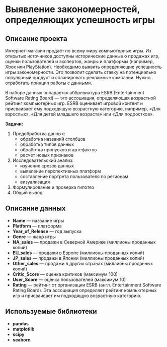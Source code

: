 # Выявление закономерностей, определяющих успешность игры
## Описание проекта

Интернет-магазин продаёт по всему миру компьютерные игры. Из открытых источников доступны исторические данные о продажах игр, оценки пользователей и экспертов, жанры и платформы (например, Xbox или PlayStation). Необходимо выявить определяющие успешность игры закономерности. Это позволит сделать ставку на потенциально популярный продукт и спланировать рекламные кампании. Нужно отработать принцип работы с данными.

В наборе данных попадается аббревиатура ESRB (Entertainment Software Rating Board) — это ассоциация, определяющая возрастной рейтинг компьютерных игр. ESRB оценивает игровой контент и присваивает ему подходящую возрастную категорию, например, «Для взрослых», «Для детей младшего возраста» или «Для подростков».

**Задачи:**
1.	Предобработка данных:
    + обработка названий столбцов
    + обработка типов данных
    + обработка пропусков и артефактов
    + расчет новых признаков
2.	Исследовательский анализ:
    + изучение срезов данных
    + выявление перспективных платформ
    + составление портрета пользователя по регионам
    + визуализация
3.  Формулирование и проверка гипотез
4.  Общий вывод

## Описание данных

+ **Name** — название игры
+ **Platform** — платформа
+ **Year_of_Release** — год выпуска
+ **Genre** — жанр игры
+ **NA_sales** — продажи в Северной Америке (миллионы проданных копий)
+ **EU_sales** — продажи в Европе (миллионы проданных копий)
+ **JP_sales** — продажи в Японии (миллионы проданных копий)
+ **Other_sales** — продажи в других странах (миллионы проданных копий)
+ **Critic_Score** — оценка критиков (максимум 100)
+ **User_Score** — оценка пользователей (максимум 10)
+ **Rating** — рейтинг от организации ESRB (англ. Entertainment Software Rating Board). Эта ассоциация определяет рейтинг компьютерных игр и присваивает им подходящую возрастную категорию.

## Используемые библиотеки
+ **pandas**
+ **matplotlib**
+ **scipy**
+ **seaborn**
